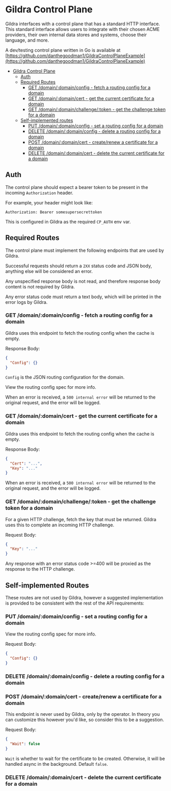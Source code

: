 # Gildra Control Plane

Gildra interfaces with a control plane that has a standard HTTP interface. This standard interface allows users to integrate with their chosen ACME providers, their own internal data stores and systems, choose their language, and more.

A dev/testing control plane written in Go is available at [https://github.com/danthegoodman1/GildraControlPlaneExample](https://github.com/danthegoodman1/GildraControlPlaneExample)

<!-- TOC -->
* [Gildra Control Plane](#gildra-control-plane)
  * [Auth](#auth)
  * [Required Routes](#required-routes)
    * [GET /domain/:domain/config - fetch a routing config for a domain](#get-domaindomainconfig---fetch-a-routing-config-for-a-domain)
    * [GET /domain/:domain/cert - get the current certificate for a domain](#get-domaindomaincert---get-the-current-certificate-for-a-domain)
    * [GET /domain/:domain/challenge/:token - get the challenge token for a domain](#get-domaindomainchallengetoken---get-the-challenge-token-for-a-domain)
  * [Self-implemented routes](#self-implemented-routes)
    * [PUT /domain/:domain/config - set a routing config for a domain](#put-domaindomainconfig---set-a-routing-config-for-a-domain)
    * [DELETE /domain/:domain/config - delete a routing config for a domain](#delete-domaindomainconfig---delete-a-routing-config-for-a-domain)
    * [POST /domain/:domain/cert - create/renew a certificate for a domain](#post-domaindomaincert---createrenew-a-certificate-for-a-domain)
    * [DELETE /domain/:domain/cert - delete the current certificate for a domain](#delete-domaindomaincert---delete-the-current-certificate-for-a-domain)
<!-- TOC -->

## Auth

The control plane should expect a bearer token to be present in the incoming `Authorization` header.

For example, your header might look like:

```
Authorization: Bearer somesupersecrettoken
```

This is configured in Gildra as the required `CP_AUTH` env var.

## Required Routes

The control plane must implement the following endpoints that are used by Gildra.

Successful requests should return a `2XX` status code and JSON body, anything else will be considered an error.

Any unspecified response body is not read, and therefore response body content is not required by Gildra.


Any error status code must return a text body, which will be printed in the error logs by Gildra.

### GET /domain/:domain/config - fetch a routing config for a domain

Gildra uses this endpoint to fetch the routing config when the cache is empty.

Response Body:
```json
{
  "Config": {}
}
```

`Config` is the JSON routing configuration for the domain.

View the routing config spec for more info.

When an error is received, a `500 internal error` will be returned to the original request, and the error will be logged.

### GET /domain/:domain/cert - get the current certificate for a domain

Gildra uses this endpoint to fetch the routing config when the cache is empty.

Response Body:
```json
{
  "Cert": "...",
  "Key": "..."
}
```

When an error is received, a `500 internal error` will be returned to the original request, and the error will be logged.


### GET /domain/:domain/challenge/:token - get the challenge token for a domain

For a given HTTP challenge, fetch the key that must be returned. Gildra uses this to complete an incoming HTTP challenge.

Request Body:
```json
{
  "Key": "..."
}
```

Any response with an error status code >=400 will be proxied as the response to the HTTP challenge.

## Self-implemented Routes

These routes are not used by Gildra, however a suggested implementation is provided to be consistent with the rest of the API requirements:

### PUT /domain/:domain/config - set a routing config for a domain

View the routing config spec for more info.

Request Body:
```json
{
  "Config": {}
}
```

### DELETE /domain/:domain/config - delete a routing config for a domain

### POST /domain/:domain/cert - create/renew a certificate for a domain

This endpoint is never used by Gildra, only by the operator. In theory you can customize this however you'd like, so consider this to be a suggestion.

Request Body:
```json
{
  "Wait": false
}
```

`Wait` is whether to wait for the certificate to be created. Otherwise, it will be handled async in the background. Default `false`.

### DELETE /domain/:domain/cert - delete the current certificate for a domain